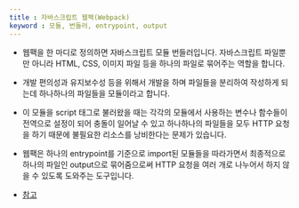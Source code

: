```yaml
---
title : 자바스크립트 웹팩(Webpack)
keyword : 모듈, 번들러, entrypoint, output
--- 
```


- 웹팩을 한 마디로 정의하면 자바스크립트 모듈 번들러입니다. 자바스크립트 파일뿐만 아니라 HTML, CSS, 이미지 파일 등을 하나의 파일로 묶어주는 역할을 합니다.
- 개발 편의성과 유지보수성 등을 위해서 개발을 하며 파일들을 분리하여 작성하게 되는데 하나하나의 파일들을 모듈이라고 합니다.
- 이 모듈을 script 태그로 불러왔을 때는 각각의 모듈에서 사용하는 변수나 함수들이 전역으로 설정이 되어 충돌이 일어날 수 있고 하나하나의 파일들을 모두 HTTP 요청을 하기 때문에 불필요한 리소스를 낭비한다는 문제가 있습니다.
- 웹팩은 하나의 entrypoint를 기준으로 import된 모듈들을 따라가면서 최종적으로 하나의 파일인 output으로 묶어줌으로써 HTTP 요청을 여러 개로 나누어서 하지 않을 수 있도록 도와주는 도구입니다.

- [참고](https://ingg.dev/webpack/)
